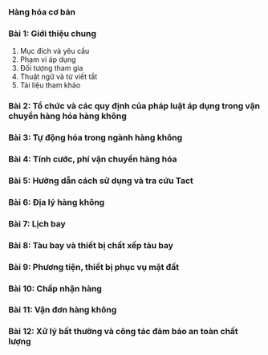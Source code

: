 ### Hàng hóa cơ bản

### Bài 1: Giới thiệu chung

1. Mục đích và yêu cầu
2. Phạm vi áp dụng
3. Đối tượng tham gia
4. Thuật ngữ và từ viết tắt
5. Tài liệu tham khảo

### Bài 2: Tổ chức và các quy định của pháp luật áp dụng trong vận chuyển hàng hóa hàng không

### Bài 3: Tự động hóa trong ngành hàng không

### Bài 4: Tính cước, phí vận chuyển hàng hóa

### Bài 5: Hưỡng dẫn cách sử dụng và tra cứu Tact

### Bài 6: Địa lý hàng không

### Bài 7: Lịch bay

### Bài 8: Tàu bay và thiết bị chất xếp tàu bay

### Bài 9: Phương tiện, thiết bị phục vụ mặt đất

### Bài 10: Chấp nhận hàng

### Bài 11: Vận đơn hàng không

### Bài 12: Xử lý bất thường và công tác đảm bảo an toàn chất lượng
